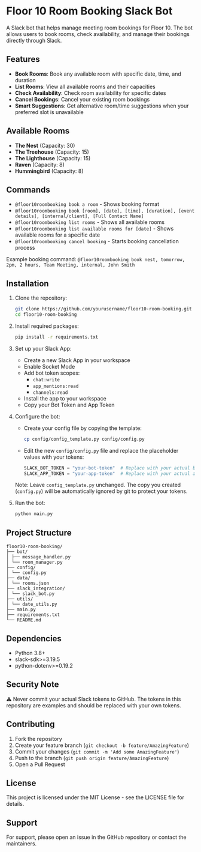 # Floor 10 Room Booking Slack Bot

A Slack bot that helps manage meeting room bookings for Floor 10. The bot allows users to book rooms, check availability, and manage their bookings directly through Slack.

## Features

- **Book Rooms**: Book any available room with specific date, time, and duration
- **List Rooms**: View all available rooms and their capacities
- **Check Availability**: Check room availability for specific dates
- **Cancel Bookings**: Cancel your existing room bookings
- **Smart Suggestions**: Get alternative room/time suggestions when your preferred slot is unavailable

## Available Rooms

- **The Nest** (Capacity: 30)
- **The Treehouse** (Capacity: 15)
- **The Lighthouse** (Capacity: 15)
- **Raven** (Capacity: 8)
- **Hummingbird** (Capacity: 8)

## Commands

- `@floor10roombooking book a room` - Shows booking format
- `@floor10roombooking book [room], [date], [time], [duration], [event details], [internal/client], [Full Contact Name]`
- `@floor10roombooking list rooms` - Shows all available rooms
- `@floor10roombooking list available rooms for [date]` - Shows available rooms for a specific date
- `@floor10roombooking cancel booking` - Starts booking cancellation process

Example booking command:
`@floor10roombooking book nest, tomorrow, 2pm, 2 hours, Team Meeting, internal, John Smith`

## Installation

1. Clone the repository:

    ```bash
    git clone https://github.com/yourusername/floor10-room-booking.git
    cd floor10-room-booking
    ```

2. Install required packages:

    ```bash
    pip install -r requirements.txt
    ```


3. Set up your Slack App:
   - Create a new Slack App in your workspace
   - Enable Socket Mode
   - Add bot token scopes:
     - `chat:write`
     - `app_mentions:read`
     - `channels:read`
   - Install the app to your workspace
   - Copy your Bot Token and App Token

4. Configure the bot:
   - Create your config file by copying the template:
     ```bash
     cp config/config_template.py config/config.py
     ```
   - Edit the new `config/config.py` file and replace the placeholder values with your tokens:
     ```python
     SLACK_BOT_TOKEN = "your-bot-token"  # Replace with your actual bot token
     SLACK_APP_TOKEN = "your-app-token"  # Replace with your actual app token
     ```
   Note: Leave `config_template.py` unchanged. The copy you created (`config.py`) will be automatically ignored by git to protect your tokens.


5. Run the bot:

    ```bash
    python main.py
    ```


## Project Structure

```
floor10-room-booking/
├── bot/
│ ├── message_handler.py
│ └── room_manager.py
├── config/
│ └── config.py
├── data/
│ └── rooms.json
├── slack_integration/
│ └── slack_bot.py
├── utils/
│ └── date_utils.py
├── main.py
├── requirements.txt
└── README.md
```




## Dependencies

- Python 3.8+
- slack-sdk>=3.19.5
- python-dotenv>=0.19.2

## Security Note

⚠️ Never commit your actual Slack tokens to GitHub. The tokens in this repository are examples and should be replaced with your own tokens.

## Contributing

1. Fork the repository
2. Create your feature branch (`git checkout -b feature/AmazingFeature`)
3. Commit your changes (`git commit -m 'Add some AmazingFeature'`)
4. Push to the branch (`git push origin feature/AmazingFeature`)
5. Open a Pull Request

## License

This project is licensed under the MIT License - see the LICENSE file for details.

## Support

For support, please open an issue in the GitHub repository or contact the maintainers.